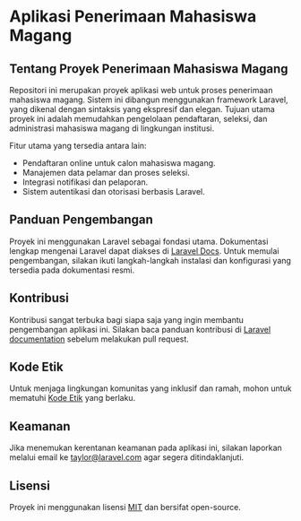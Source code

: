 # Aplikasi Penerimaan Mahasiswa Magang


## Tentang Proyek Penerimaan Mahasiswa Magang

Repositori ini merupakan proyek aplikasi web untuk proses penerimaan mahasiswa magang. Sistem ini dibangun menggunakan framework Laravel, yang dikenal dengan sintaksis yang ekspresif dan elegan. Tujuan utama proyek ini adalah memudahkan pengelolaan pendaftaran, seleksi, dan administrasi mahasiswa magang di lingkungan institusi.

Fitur utama yang tersedia antara lain:

- Pendaftaran online untuk calon mahasiswa magang.
- Manajemen data pelamar dan proses seleksi.
- Integrasi notifikasi dan pelaporan.
- Sistem autentikasi dan otorisasi berbasis Laravel.

## Panduan Pengembangan

Proyek ini menggunakan Laravel sebagai fondasi utama. Dokumentasi lengkap mengenai Laravel dapat diakses di [Laravel Docs](https://laravel.com/docs). Untuk memulai pengembangan, silakan ikuti langkah-langkah instalasi dan konfigurasi yang tersedia pada dokumentasi resmi.

## Kontribusi

Kontribusi sangat terbuka bagi siapa saja yang ingin membantu pengembangan aplikasi ini. Silakan baca panduan kontribusi di [Laravel documentation](https://laravel.com/docs/contributions) sebelum melakukan pull request.

## Kode Etik

Untuk menjaga lingkungan komunitas yang inklusif dan ramah, mohon untuk mematuhi [Kode Etik](https://laravel.com/docs/contributions#code-of-conduct) yang berlaku.

## Keamanan

Jika menemukan kerentanan keamanan pada aplikasi ini, silakan laporkan melalui email ke [taylor@laravel.com](mailto:taylor@laravel.com) agar segera ditindaklanjuti.

## Lisensi

Proyek ini menggunakan lisensi [MIT](https://opensource.org/licenses/MIT) dan bersifat open-source.

